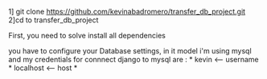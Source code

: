 1] git clone https://github.com/kevinabadromero/transfer_db_project.git
2]cd to transfer_db_project

First, you need to solve install all dependencies

you have to configure your Database settings, in it model i'm using mysql and my credentials for connnect django to mysql are :
    * kevin <-- username
    * localhost <-- host
    * 
